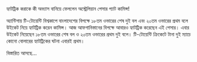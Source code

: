 হ্যাটট্রিক করাকে কী অভ্যাস বানিয়ে ফেললেন অস্ট্রেলিয়ান পেসার প্যাট কামিন্স!

অ্যান্টিগায় টি-টোয়েন্টি বিশ্বকাপে বাংলাদেশের বিপক্ষে ১৮তম ওভারের শেষ দুই বল এবং ২০তম ওভারের প্রথম বলে উইকেট নিয়ে হ্যাটট্রিক করেন কামিন্স। আজ আফগানিস্তানের বিপক্ষে আবারও হ্যাটট্রিক করেছেন এই পেসার। এবার উইকেট নিয়েছেন ১৮তম ওভারের শেষ বল ও ২০তম ওভারের প্রথম দুই বলে। টি-টোয়েন্টি ক্রিকেটে টানা দুই ম্যাচে কোনো বোলারের হ্যাটট্রিকের ঘটনা এবারই প্রথম।

বিস্তারিত আসছে...

